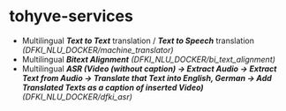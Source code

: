 # tohyve-services

* Multilingual ***Text to Text*** translation / ***Text to Speech*** translation *(DFKI_NLU_DOCKER/machine_translator)*
* Multilingual ***Bitext Alignment*** *(DFKI_NLU_DOCKER/bi_text_alignment)*
* Multilingual ***ASR (Video (without caption) -> Extract Audio -> Extract Text from Audio -> Translate that Text into English, German -> Add Translated Texts as a caption of inserted Video)*** *(DFKI_NLU_DOCKER/dfki_asr)*
